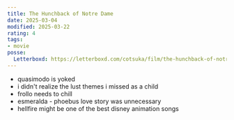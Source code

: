 ```yaml
---
title: The Hunchback of Notre Dame
date: 2025-03-04
modified: 2025-03-22
rating: 4
tags:
- movie
posse:
  Letterboxd: https://letterboxd.com/cotsuka/film/the-hunchback-of-notre-dame-1996/
---
```


- quasimodo is yoked
- i didn't realize the lust themes i missed as a child
- frollo needs to chill
- esmeralda - phoebus love story was unnecessary
- hellfire might be one of the best disney animation songs